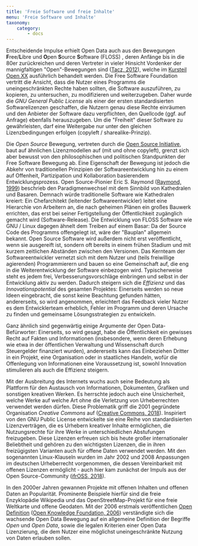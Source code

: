 ```yaml
---
title: 'Freie Software und freie Inhalte'
menu: 'Freie Software und Inhalte'
taxonomy:
    category:
        - docs
---
```

Entscheidende Impulse erhielt Open Data auch aus den Bewegungen **F**ree/**L**ibre und **O**pen **S**ource **S**oftware (FLOSS) , deren Anfänge bis in die 80er zurückreichen und deren Vertreter in vieler Hinsicht Vordenker der mannigfaltigen "Open"-Bewegungen sind ([Tacz, 2012](/opendata/vorlesung/literatur#tkacz2012open)), welche im [Kursteil Open XX](/openx) ausführlich behandelt werden. Die Free Software Foundation vertritt die Ansicht, dass die Nutzer eines Programms die uneingeschränkten Rechte haben sollten, die Software auszuführen, zu kopieren, zu untersuchen, zu modifizieren und weiterzugeben. Daher wurde die *GNU General Public License* als einer der ersten standardisierten Softwarelizenzen geschaffen, die Nutzern genau diese Rechte einräumen und den Anbieter der Software dazu verpflichten, den Quellcode (ggf. auf Anfrage) ebenfalls herauszugeben. Um die "Freiheit" dieser Software zu gewährleisten, darf eine Weitergabe nur unter den gleichen Lizenzbedingungen erfolgen (copyleft / sharealike-Prinzip).

Die *Open Source*  Bewegung, vertreten durch die [Open Source Initiative](https://opensource.org/), baut auf ähnlichen Lizenzmodellen auf (mit und ohne copyleft), grenzt sich aber bewusst von den philosophischen und politischen Standpunkten der Free Software Bewegung ab. Eine Eigenschaft der Bewegung ist jedoch die Abkehr von traditionellen Prinzipien der Softwareentwicklung hin zu einem auf Offenheit, Partizipation und Kollaboration basierendem Entwicklungsprozess. Open Source-Pionier Eric S. Raymond ([Raymond, 1999](/opendata/vorlesung/literatur#raymond1999cathedral)) beschrieb den Paradigmenwechsel mit dem Sinnbild von Kathedralen und Basaren. Demnach würde traditionelle Software wie Kathedralen kreiert: Ein Chefarchitekt (leitender Softwareentwickler) leitet eine Hierarchie von Arbeitern an, die nach geheimen Plänen ein großes Bauwerk errichten, das erst bei seiner Fertigstellung der Öffentlichkeit zugänglich gemacht wird (Software-Release). Die Entwicklung von FLOSS Software wie GNU / Linux dagegen ähnelt dem Treiben auf einem Basar: Da der Source Code des Programms offengelegt ist, wäre der "Bauplan" allgemein bekannt. Open Source Software wird außerdem nicht erst veröffentlicht, wenn sie ausgereift ist, sondern oft bereits in einem frühen Stadium und mit kurzem zeitlichen Abständen zwischen den Versionen. Das Kernteam der Softwareentwickler vernetzt sich mit dem Nutzer und (teils freiwillige agierenden) Programmierern und bauen so eine Gemeinschaft auf, die eng in die Weiterentwicklung der Software einbezogen wird. Typischerweise steht es jedem frei, Verbesserungsvorschläge einbringen und selbst in der Entwicklung aktiv zu werden. Dadurch steigern sich die *Effizienz* und das *Innovationspotential* des gesamten Projektes: Einerseits werden so neue Ideen eingebracht, die sonst keine Beachtung gefunden hätten, andererseits, so wird angenommen, erleichtert das Feedback vieler Nutzer es dem Entwicklerteam erheblich, Fehler im Programm und deren Ursache zu finden und gemeinsame Lösungsstrategien zu entwickeln.

Ganz ähnlich sind gegenwärtig einige Argumente der Open Data-Befürworter: Einerseits, so wird gesagt, habe die Öffentlichkeit ein gewisses Recht auf Fakten und Informationen (insbesondere, wenn deren Erhebung wie etwa in der öffentlichen Verwaltung und Wissenschaft durch Steuergelder finanziert wurden), andererseits kann das Einbeziehen Dritter in ein Projekt, eine Organisation oder in staatliches Handeln, wofür die Offenlegung von Informationen eine Voraussetzung ist, sowohl Innovation stimulieren als auch die Effizienz steigern.

Mit der Ausbreitung des Internets wuchs auch seine Bedeutung als Plattform für den Austausch von Informationen, Dokumenten, Grafiken und sonstigen kreativen Werken. Es herrschte jedoch auch eine Unsicherheit, welche Werke auf welche Art ohne die Verletzung von Urheberrechten verwendet werden dürfen. Diese Problematik griff die 2001 gegründete Organisation *Creative Commons* auf ([Creative Commons, 2018](/opendata/vorlesung/literatur#cchistory)). Inspiriert von den GNU Public License entwickelte sie eine Reihe von standardisierten Lizenzverträgen, die es Urhebern kreativer Inhalte ermöglichen, die Nutzungsrechte für ihre Werke in unterschiedlichen Abstufungen freizugeben. Diese Lizenzen erfreuen sich bis heute großer internationaler Beliebtheit und gehören zu den wichtigsten Lizenzen, die in ihren freizügigsten Varianten auch für offene Daten verwendet werden. Mit den sogenannten Linux-Klauseln wurden im Jahr 2002 und 2008 Anpassungen im deutschen Urheberrecht vorgenommen, die dessen Vereinbarkeit mit offenen Lizenzen ermöglicht - auch hier kam zunächst der Impuls aus der Open Source-Community ([ifrOSS, 2018](/opendata/vorlesung/literatur#ifross_recht)).

In den 2000er Jahren gewannen Projekte mit offenen Inhalten und offenen Daten an Popularität. Prominente Beispiele hierfür sind die freie Enzyklopädie Wikipedia und das OpenStreetMap-Projekt für eine freie Weltkarte und offene Geodaten. Mit der 2006 erstmals veröffentlichen [Open Definition](https://opendefinition.org/) ([Open Knowledge Foundation, 2006](/opendata/vorlesung/literatur#knowledge2015open)) verständigte sich die wachsende Open Data Bewegung auf ein allgemeine Definition der Begriffe *Open* und *Open Data*, sowie die legalen Kriterien einer Open Data Lizenzierung, die dem Nutzer eine möglichst uneingeschränkte Nutzung von Daten erlauben sollen.
